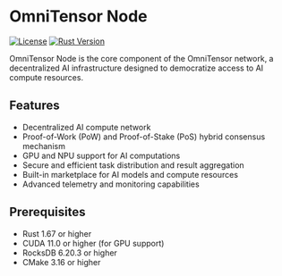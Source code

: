 # OmniTensor Node

[![License](https://img.shields.io/badge/License-Apache%202.0-blue.svg)](https://opensource.org/licenses/Apache-2.0)
[![Rust Version](https://img.shields.io/badge/rust-1.67%2B-orange.svg)](https://www.rust-lang.org)

OmniTensor Node is the core component of the OmniTensor network, a decentralized AI infrastructure designed to democratize access to AI compute resources.

## Features

- Decentralized AI compute network
- Proof-of-Work (PoW) and Proof-of-Stake (PoS) hybrid consensus mechanism
- GPU and NPU support for AI computations
- Secure and efficient task distribution and result aggregation
- Built-in marketplace for AI models and compute resources
- Advanced telemetry and monitoring capabilities

## Prerequisites

- Rust 1.67 or higher
- CUDA 11.0 or higher (for GPU support)
- RocksDB 6.20.3 or higher
- CMake 3.16 or higher
